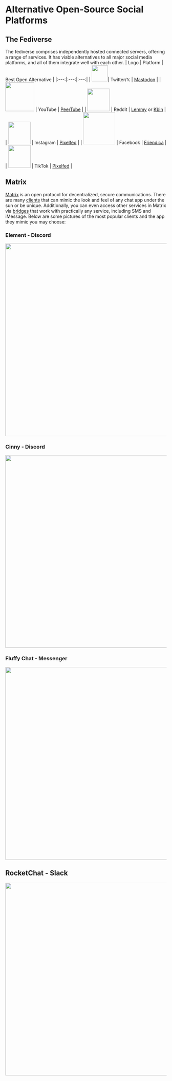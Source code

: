 # Alternative Open-Source Social Platforms

## The Fediverse

The fediverse comprises independently hosted connected servers, offering a range of services.
It has viable alternatives to all major social media platforms, and all of them integrate well with each other.
| Logo | Platform | Best Open Alternative |
|:---:|:---:|:---:|
| <img src="https://upload.wikimedia.org/wikipedia/commons/thumb/6/6f/Logo_of_Twitter.svg/512px-Logo_of_Twitter.svg.png?20220821125553" width="50">| Twitter/𝕏 | [Mastodon](https://joinmastodon.org/) |
| <img src="https://www.searchmarketingaustralia.com.au/wp-content/uploads/2017/10/original_images_YouTube.png" width="90"> | YouTube | [PeerTube](https://joinpeertube.org/browse-content) |
| <img src="https://upload.wikimedia.org/wikipedia/en/thumb/b/bd/Reddit_Logo_Icon.svg/1200px-Reddit_Logo_Icon.svg.png" width="70"> | Reddit | [Lemmy](https://join-lemmy.org) or [Kbin](https://www.reddit.com/r/KbinMigration/comments/145bwof/the_redditors_guide_to_how_kbin_works_your) |
| <img src="https://upload.wikimedia.org/wikipedia/commons/thumb/5/58/Instagram-Icon.png/600px-Instagram-Icon.png" width="70"> | Instagram | [Pixelfed](https://pixelfed.org) |
| <img src="https://ww1.freelogovectors.net/wp-content/uploads/2023/03/facebook-logo-new-2019-freelogovectors.net_.png?lossy=1&ssl=1" width="100"> | Facebook | [Friendica](https://friendi.ca) |
| <img src="https://1000logos.net/wp-content/uploads/2019/06/Tiktok-Logo-2016.png" width="70"> | TikTok | [Pixelfed](https://pixelfed.org) |

## Matrix

[Matrix](https://matrix.org) is an open protocol for decentralized, secure communications. There are
many [clients](https://matrix.org/ecosystem/clients) that can mimic the look and feel of any chat app under the sun
or be unique. Additionally, you can even access other services in Matrix via
[bridges](https://matrix.org/ecosystem/bridges) that work with practically any service, including SMS and iMessage.
Below are some pictures of the most popular clients and the app they mimic you may choose:

### Element - Discord

<p align="center">
<img src="https://upload.wikimedia.org/wikipedia/commons/0/04/Element_1.11.37_screenshot.png" width="600">
</p>

### Cinny - Discord

<p align="center">
<img src="https://cinny.in/assets/preview-dark.png" width="600">
</p>

### Fluffy Chat - Messenger

<p align="center">
<img src="https://dl.flathub.org/repo/screenshots/im.fluffychat.Fluffychat-stable/752x423/im.fluffychat.Fluffychat-6161e5221558a81adaa9621da8d41cb5.png" width="600">
</p>

## RocketChat - Slack

<p align="center">
<img src="https://dl.flathub.org/repo/screenshots/chat.rocket.RocketChat-stable/1248x702/chat.rocket.RocketChat-5bfda6791d66a752fb87d3e2c160a63f.png" width="600">
</p>
